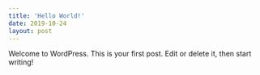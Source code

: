 ```yaml
---
title: 'Hello World!'
date: 2019-10-24
layout: post
---
```


Welcome to WordPress. This is your first post. Edit or delete it, then start writing!
